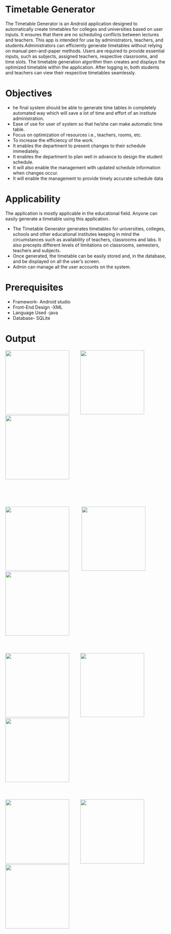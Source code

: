 # Timetable Generator
The Timetable Generator is an Android application designed to automatically create timetables for colleges and universities based on user inputs. It ensures that there are no scheduling conflicts between lectures and teachers. This app is intended for use by administrators, teachers, and students.Administrators can efficiently generate timetables without relying on manual pen-and-paper methods. Users are required to provide essential inputs, such as subjects, assigned teachers, respective classrooms, and time slots. The timetable generation algorithm then creates and displays the optimized timetable within the application. After logging in, both students and teachers can view their respective timetables seamlessly.
# Objectives
* he final system should be able to generate time tables in completely automated way 
which will save a lot of time and effort of an institute administration.
* Ease of use for user of system so that he/she can make automatic time table.
* Focus on optimization of resources i.e., teachers, rooms, etc.
* To increase the efficiency of the work.
* It enables the department to present changes to their schedule immediately.
* It enables the department to plan well in advance to design the student schedule.
* It will also enable the management with updated schedule information when changes 
occur.
* It will enable the management to provide timely accurate schedule data

# Applicability 
The application is mostly applicable in the educational field. Anyone can easily 
generate a timetable using this application. 
* The Timetable Generator generates timetables for universities, colleges, schools and 
other educational institutes keeping in mind the circumstances such as availability of 
teachers, classrooms and labs. It also precepts different levels of limitations on 
classrooms, semesters, teachers and subjects. 
* Once generated, the timetable can be easily stored and, in the database, and be displayed 
on all the user’s screen. 
* Admin can manage all the user accounts on the system.
# Prerequisites
* Framework- Android studio
* Front-End Design -XML
* Language Used -java
* Database- SQLite
# Output
<img src="https://github.com/user-attachments/assets/5cd09e10-8651-4407-8ce3-8d2474d7673a" width="200" >&nbsp;&nbsp;&nbsp;&nbsp;&nbsp;&nbsp;&nbsp;&nbsp;
<img src="https://github.com/user-attachments/assets/c26fd66a-6516-45c8-a025-f4fc1f5eff9b" width="200" >&nbsp;&nbsp;&nbsp;&nbsp;&nbsp;&nbsp;&nbsp;&nbsp;
<img  width="200" src="https://github.com/user-attachments/assets/6926094f-8689-4097-934f-e5c31941886c">&nbsp;&nbsp;&nbsp;&nbsp;&nbsp;&nbsp;&nbsp;&nbsp;

<br>
<br>
<br>
<br>
<img  width="200" src="https://github.com/user-attachments/assets/4b89ccb1-7bda-4e68-bbb4-a0aec858dbc8"> &nbsp;&nbsp;&nbsp;&nbsp;&nbsp;&nbsp;&nbsp;&nbsp;
<img  width="200" src="https://github.com/user-attachments/assets/bd5140d0-1262-432e-8a73-a65cbd2ad777">&nbsp;&nbsp;&nbsp;&nbsp;&nbsp;&nbsp;&nbsp;&nbsp;
<img  width="200" src="https://github.com/user-attachments/assets/ac990f85-cd80-4edb-bd58-a40b426d13e1">&nbsp;&nbsp;&nbsp;&nbsp;&nbsp;&nbsp;&nbsp;&nbsp;


<br>
<br>
<br>
<br>
<img  width="200" src="https://github.com/user-attachments/assets/acc6dc03-9e3d-4b71-a7e3-44c0ddb13c8b">&nbsp;&nbsp;&nbsp;&nbsp;&nbsp;&nbsp;&nbsp;&nbsp;
<img  width="200" src="https://github.com/user-attachments/assets/127d5e3b-b619-496b-800c-0bf828f01f5c">&nbsp;&nbsp;&nbsp;&nbsp;&nbsp;&nbsp;&nbsp;&nbsp;
<img  width="200" src="https://github.com/user-attachments/assets/127d5e3b-b619-496b-800c-0bf828f01f5c">&nbsp;&nbsp;&nbsp;&nbsp;&nbsp;&nbsp;&nbsp;&nbsp;

<br>
<br>
<br>
<br>
<img  width="200" src="https://github.com/user-attachments/assets/b83bde1c-7ef9-47a3-8b38-d68c5ed825f5">&nbsp;&nbsp;&nbsp;&nbsp;&nbsp;&nbsp;&nbsp;&nbsp;
<img  width="200" src="https://github.com/user-attachments/assets/4e852316-4ce2-4d27-b259-b1b3287d6904">&nbsp;&nbsp;&nbsp;&nbsp;&nbsp;&nbsp;&nbsp;&nbsp;
<img  width="200" src="https://github.com/user-attachments/assets/fdd10cf0-bcfd-4188-a901-84d68a6b5609">&nbsp;&nbsp;&nbsp;&nbsp;&nbsp;&nbsp;&nbsp;&nbsp;


